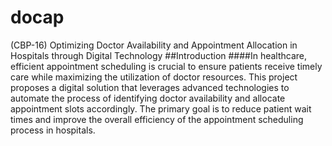 # docap
(CBP-16) Optimizing Doctor Availability and Appointment Allocation in Hospitals through Digital Technology
##Introduction
####In healthcare, efficient appointment scheduling is crucial to ensure patients receive timely care while maximizing the utilization of doctor resources. This project proposes a digital solution that leverages advanced technologies to automate the process of identifying doctor availability and allocate appointment slots accordingly. The primary goal is to reduce patient wait times and improve the overall efficiency of the appointment scheduling process in hospitals.
